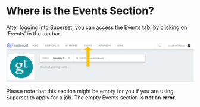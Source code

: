 # Where is the Events Section?

After logging into Superset, you can access the Events tab, by clicking on 'Events' in the top bar.

![](../../.gitbook/assets/image%20%28242%29.png)

Please note that this section might be empty for you if you are using Superset to apply for a job. The empty Events section **is not an error.**

